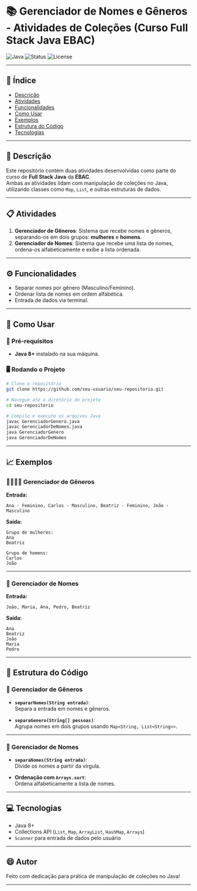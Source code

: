# 📚 Gerenciador de Nomes e Gêneros - Atividades de Coleções (Curso Full Stack Java EBAC)

![Java](https://img.shields.io/badge/Java-8%2B-blue.svg) ![Status](https://img.shields.io/badge/status-em%20desenvolvimento-yellow) ![License](https://img.shields.io/badge/licen%C3%A7a-Nenhuma-red)

---

## 📑 Índice

- [Descrição](#descrição)
- [Atividades](#atividades)
- [Funcionalidades](#funcionalidades)
- [Como Usar](#como-usar)
- [Exemplos](#exemplos)
- [Estrutura do Código](#estrutura-do-código)
- [Tecnologias](#tecnologias)

---

## 📝 Descrição

Este repositório contém duas atividades desenvolvidas como parte do curso de **Full Stack Java** da **EBAC**.  
Ambas as atividades lidam com manipulação de coleções no Java, utilizando classes como `Map`, `List`, e outras estruturas de dados.

---

## 📋 Atividades

1. **Gerenciador de Gêneros**: Sistema que recebe nomes e gêneros, separando-os em dois grupos: **mulheres** e **homens**.
2. **Gerenciador de Nomes**: Sistema que recebe uma lista de nomes, ordena-os alfabeticamente e exibe a lista ordenada.

---

## ⚙️ Funcionalidades

- Separar nomes por gênero (Masculino/Feminino).
- Ordenar lista de nomes em ordem alfabética.
- Entrada de dados via terminal.

---

## 🚀 Como Usar

### 📌 Pré-requisitos

- **Java 8+** instalado na sua máquina.

### 🖥️ Rodando o Projeto

```bash
# Clone o repositório
git clone https://github.com/seu-usuario/seu-repositorio.git

# Navegue até o diretório do projeto
cd seu-repositorio

# Compile e execute os arquivos Java
javac GerenciadorGenero.java
javac GerenciadorDeNomes.java
java GerenciadorGenero
java GerenciadorDeNomes
```

---

## 📈 Exemplos

### 👩‍🦰👨‍🦰 Gerenciador de Gêneros

**Entrada:**

```
Ana - Feminino, Carlos - Masculino, Beatriz - Feminino, João - Masculino
```

**Saída:**

```
Grupo de mulheres:
Ana
Beatriz

Grupo de homens:
Carlos
João
```

---

### 📑 Gerenciador de Nomes

**Entrada:**

```
João, Maria, Ana, Pedro, Beatriz
```

**Saída:**

```
Ana
Beatriz
João
Maria
Pedro
```

---

## 🧩 Estrutura do Código

### 📂 Gerenciador de Gêneros

- **`separarNomes(String entrada)`**:  
  Separa a entrada em nomes e gêneros.

- **`separaGenero(String[] pessoas)`**:  
  Agrupa nomes em dois grupos usando `Map<String, List<String>>`.

---

### 📂 Gerenciador de Nomes

- **`separaNomes(String entrada)`**:  
  Divide os nomes a partir da vírgula.

- **Ordenação com `Arrays.sort`**:  
  Ordena alfabeticamente a lista de nomes.

---

## 💻 Tecnologias

- Java 8+
- Collections API (`List`, `Map`, `ArrayList`, `HashMap`, `Arrays`)
- `Scanner` para entrada de dados pelo usuário

---

## 😄 Autor

Feito com dedicação para prática de manipulação de coleções no Java!

---
